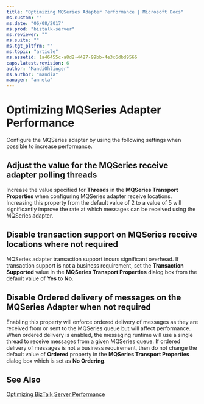 ```yaml
---
title: "Optimizing MQSeries Adapter Performance | Microsoft Docs"
ms.custom: ""
ms.date: "06/08/2017"
ms.prod: "biztalk-server"
ms.reviewer: ""
ms.suite: ""
ms.tgt_pltfrm: ""
ms.topic: "article"
ms.assetid: 1a46455c-a8d2-4427-99bb-4e3c6dbd9566
caps.latest.revision: 6
author: "MandiOhlinger"
ms.author: "mandia"
manager: "anneta"
---
```

# Optimizing MQSeries Adapter Performance
Configure the MQSeries adapter by using the following settings when possible to increase performance.  
  
## Adjust the value for the MQSeries receive adapter polling threads  
 Increase the value specified for **Threads** in the **MQSeries Transport Properties** when configuring MQSeries adapter receive locations. Increasing this property from the default value of 2 to a value of 5 will significantly improve the rate at which messages can be received using the MQSeries adapter.  
  
## Disable transaction support on MQSeries receive locations where not required  
 MQSeries adapter transaction support incurs significant overhead. If transaction support is not a business requirement, set the **Transaction Supported** value in the **MQSeries Transport Properties** dialog box from the default value of **Yes** to **No**.  
  
## Disable Ordered delivery of messages on the MQSeries Adapter when not required  
 Enabling this property will enforce ordered delivery of messages as they are received from or sent to the MQSeries queue but will affect performance. When ordered delivery is enabled, the messaging runtime will use a single thread to receive messages from a given MQSeries queue. If ordered delivery of messages is not a business requirement, then do not change the default value of **Ordered** property in the **MQSeries Transport Properties** dialog box which is set as **No Ordering**.  
  
## See Also  
 [Optimizing BizTalk Server Performance](../technical-guides/optimizing-biztalk-server-performance.md)